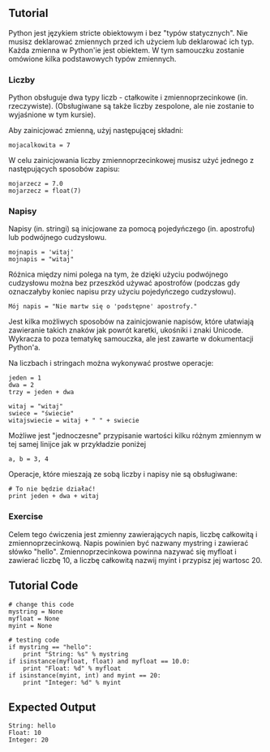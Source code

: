 Tutorial
--------

Python jest językiem stricte obiektowym i bez "typów statycznych". Nie musisz deklarować zmiennych przed ich użyciem lub deklarować ich typ. Każda zmienna w Python'ie jest obiektem.
W tym samouczku zostanie omówione kilka podstawowych typów zmiennych.

### Liczby
Python obsługuje dwa typy liczb - ctałkowite i zmiennoprzecinkowe (in. rzeczywiste). (Obsługiwane są także liczby zespolone, ale nie zostanie to wyjaśnione w tym kursie).

Aby zainicjować zmienną, użyj następującej składni:

	mojacalkowita = 7

W celu zainicjowania liczby zmiennoprzecinkowej musisz użyć jednego z następujących sposobów zapisu:

	mojarzecz = 7.0
	mojarzecz = float(7)

### Napisy
Napisy (in. stringi) są inicjowane za pomocą pojedyńczego (in. apostrofu) lub podwójnego cudzysłowu.

	mojnapis = 'witaj'
	mojnapis = "witaj"

Różnica między nimi polega na tym, że dzięki użyciu podwójnego cudzysłowu można bez przeszkód używać apostrofów (podczas gdy oznaczałyby koniec napisu przy użyciu pojedyńczego cudzysłowu).

	Mój napis = "Nie martw się o 'podstępne' apostrofy."

Jest kilka możliwych sposobów na zainicjowanie napisów, które ułatwiają zawieranie takich znaków jak powrót karetki, ukośniki i znaki Unicode. Wykracza to poza tematykę samouczka, ale jest zawarte w dokumentacji Python'a.

Na liczbach i stringach można wykonywać prostwe operacje:

	jeden = 1
	dwa = 2
	trzy = jeden + dwa

	witaj = "witaj"
	swiece = "świecie"
	witajswiecie = witaj + " " + swiecie

Możliwe jest "jednoczesne" przypisanie wartości kilku różnym zmiennym w tej samej linijce jak w przykładzie poniżej

	a, b = 3, 4

Operacje, które mieszają ze sobą liczby i napisy nie są obsługiwane:

	# To nie będzie działać!
	print jeden + dwa + witaj

### Exercise

Celem tego ćwiczenia jest zmienny zawierających napis, liczbę całkowitą i zmiennoprzecinkową.
Napis powinien być nazwany mystring i zawierać słówko "hello". Zmiennoprzecinkowa powinna nazywać się myfloat i zawierać liczbę 10, a liczbę całkowitą nazwij myint i przypisz jej wartosc 20.

Tutorial Code
-------------
	# change this code
	mystring = None
	myfloat = None
	myint = None

	# testing code
	if mystring == "hello":
	    print "String: %s" % mystring
	if isinstance(myfloat, float) and myfloat == 10.0:
	    print "Float: %d" % myfloat
	if isinstance(myint, int) and myint == 20:
	    print "Integer: %d" % myint

Expected Output
---------------
	String: hello
	Float: 10
	Integer: 20
